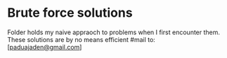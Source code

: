 # Brute force solutions 

Folder holds my naive appraoch to problems when I first encounter them.
These solutions are by no means efficient
#mail to: [paduajaden@gmail.com]
